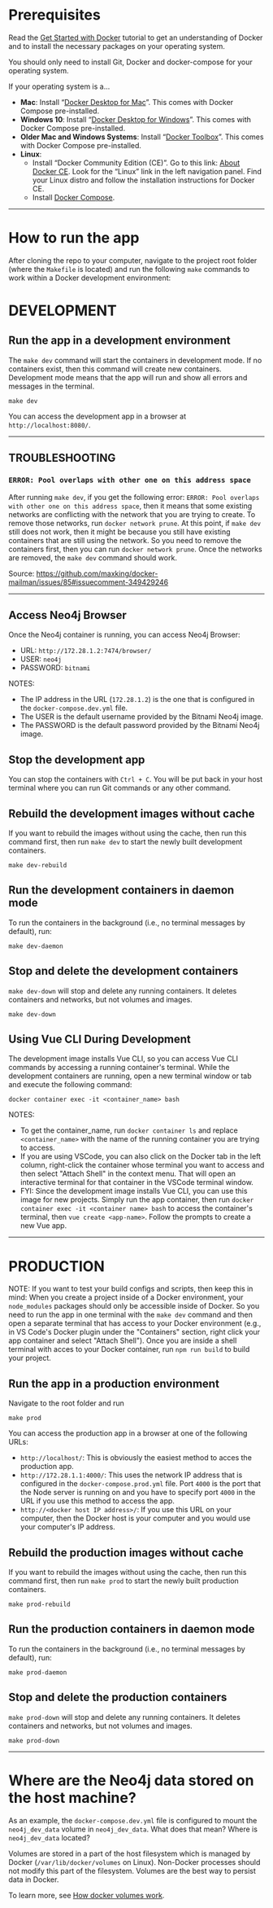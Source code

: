 # Prerequisites
Read the [Get Started with Docker](https://docs.docker.com/get-started/) tutorial to get an understanding of Docker and to install the necessary packages on your operating system.

You should only need to install Git, Docker and docker-compose for your operating system.

If your operating system is a...
* **Mac**: Install “[Docker Desktop for Mac](https://docs.docker.com/docker-for-mac/)”. This comes with Docker Compose pre-installed.
* **Windows 10**: Install “[Docker Desktop for Windows](https://docs.docker.com/docker-for-windows/)”. This comes with Docker Compose pre-installed.
* **Older Mac and Windows Systems**: Install “[Docker Toolbox](https://docs.docker.com/toolbox/overview/)”. This comes with Docker Compose pre-installed.
* **Linux**:
  * Install “Docker Community Edition (CE)”. Go to this link: [About Docker CE](https://docs.docker.com/install/). Look for the “Linux” link in the left navigation panel. Find your Linux distro and follow the installation instructions for Docker CE.
  * Install [Docker Compose](https://docs.docker.com/compose/overview/).

---

# How to run the app
After cloning the repo to your computer, navigate to the project root folder (where the `Makefile` is located) and run the following `make` commands to work within a Docker development environment:

# DEVELOPMENT

## Run the app in a development environment
The `make dev` command will start the containers in development mode. If no containers exist, then this command will create new containers. Development mode means that the app will run and show all errors and messages in the terminal.
```
make dev
```
You can access the development app in a browser at `http://localhost:8080/`.

---

## TROUBLESHOOTING
### `ERROR: Pool overlaps with other one on this address space`
After running `make dev`, if you get the following error: `ERROR: Pool overlaps with other one on this address space`, then it means that some existing networks are conflicting with the network that you are trying to create. To remove those networks, run `docker network prune`. At this point, if `make dev` still does not work, then it might be because you still have existing containers that are still using the network. So you need to remove the containers first, then you can run `docker network prune`. Once the networks are removed, the `make dev` command should work.

Source: https://github.com/maxking/docker-mailman/issues/85#issuecomment-349429246

---

## Access Neo4j Browser
Once the Neo4j container is running, you can access Neo4j Browser:

* URL: `http://172.28.1.2:7474/browser/`
* USER: `neo4j`
* PASSWORD: `bitnami`

NOTES:
* The IP address in the URL (`172.28.1.2`) is the one that is configured in the `docker-compose.dev.yml` file.
* The USER is the default username provided by the Bitnami Neo4j image.
* The PASSWORD is the default password provided by the Bitnami Neo4j image.

## Stop the development app
You can stop the containers with `Ctrl + C`. You will be put back in your host terminal where you can run Git commands or any other command.

## Rebuild the development images without cache
If you want to rebuild the images without using the cache, then run this command first, then run `make dev` to start the newly built development containers.
```
make dev-rebuild
```

## Run the development containers in daemon mode
To run the containers in the background (i.e., no terminal messages by default), run:
```
make dev-daemon
```

## Stop and delete the development containers
`make dev-down` will stop and delete any running containers. It deletes containers and networks, but not volumes and images.
```
make dev-down
```

## Using Vue CLI During Development
The development image installs Vue CLI, so you can access Vue CLI commands by accessing a running container's terminal. While the development containers are running, open a new terminal window or tab and execute the following command:

```
docker container exec -it <container_name> bash
```

NOTES:
  * To get the container_name, run `docker container ls` and replace `<container_name>` with the name of the running container you are trying to access.
  * If you are using VSCode, you can also click on the Docker tab in the left column, right-click the container whose terminal you want to access and then select "Attach Shell" in the context menu. That will open an interactive terminal for that container in the VSCode terminal window.
  * FYI: Since the development image installs Vue CLI, you can use this image for new projects. Simply run the app container, then run `docker container exec -it <container name> bash` to access the container's terminal, then `vue create <app-name>`. Follow the prompts to create a new Vue app.

---

# PRODUCTION

NOTE:
If you want to test your build configs and scripts, then keep this in mind:
When you create a project inside of a Docker environment, your `node_modules` packages should only be accessible inside of Docker. So you need to run the app in one terminal with the `make dev` command and then open a separate terminal that has access to your Docker environment (e.g., in VS Code's Docker plugin under the "Containers" section, right click your app container and select "Attach Shell"). Once you are inside a shell terminal with acces to your Docker container, run `npm run build` to build your project.


## Run the app in a production environment
Navigate to the root folder and run
```
make prod
```
You can access the production app in a browser at one of the following URLs:
* `http://localhost/`: This is obviously the easiest method to acces the production app.
* `http://172.28.1.1:4000/`: This uses the network IP address that is configured in the `docker-compose.prod.yml` file. Port `4000` is the port that the Node server is running on and you have to specify port `4000` in the URL if you use this method to access the app.
* `http://<docker host IP address>/`: If you use this URL on your computer, then the Docker host is your computer and you would use your computer's IP address.

## Rebuild the production images without cache
If you want to rebuild the images without using the cache, then run this command first, then run `make prod` to start the newly built production containers.
```
make prod-rebuild
```

## Run the production containers in daemon mode
To run the containers in the background (i.e., no terminal messages by default), run:
```
make prod-daemon
```

## Stop and delete the production containers
`make prod-down` will stop and delete any running containers. It deletes containers and networks, but not volumes and images.
```
make prod-down
```

---

# Where are the Neo4j data stored on the host machine?
As an example, the `docker-compose.dev.yml` file is configured to mount the `neo4j_dev_data` volume in `neo4j_dev_data`. What does that mean? Where is `neo4j_dev_data` located?

Volumes are stored in a part of the host filesystem which is managed by Docker (`/var/lib/docker/volumes` on Linux). Non-Docker processes should not modify this part of the filesystem. Volumes are the best way to persist data in Docker.

To learn more, see [How docker volumes work](http://code4projects.altervista.org/how-docker-volumes-works/?doing_wp_cron=1546897783.1694519519805908203125).
